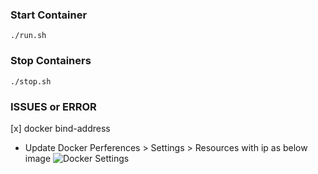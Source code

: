 ### Start Container
`````
./run.sh
`````

### Stop Containers
`````
./stop.sh
`````

###  ISSUES or ERROR
[x] docker bind-address 
- Update Docker Perferences > Settings > Resources with ip as below image
![Docker Settings](https://github.com/krishnamanchikalapudi/developer.info/tree/develop/database/mysql/images/docker-settings.png)
